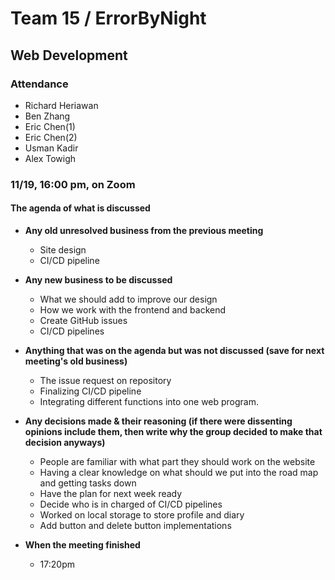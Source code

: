 # Team 15 / ErrorByNight
## Web Development
### Attendance
- Richard Heriawan
- Ben Zhang
- Eric Chen(1)
- Eric Chen(2)
- Usman Kadir 
- Alex Towigh
  
### 11/19,  16:00 pm, on Zoom
  
#### The agenda of what is discussed
- **Any old unresolved business from the previous meeting**
  - Site design
  - CI/CD pipeline
- **Any new business to be discussed**
  - What we should add to improve our design 
  - How we work with the frontend and backend
  - Create GitHub issues
  - CI/CD pipelines

- **Anything that was on the agenda but was not discussed (save for next meeting's old business)**
  - The issue request on repository
  - Finalizing CI/CD pipeline
  - Integrating different functions into one web program.
   
- **Any decisions made & their reasoning (if there were dissenting opinions include them, then write why the group decided to make that decision anyways)**
  - People are familiar with what part they should work on the website
  - Having a clear knowledge on what should we put into the road map and getting tasks down
  - Have the plan for next week ready
  - Decide who is in charged of CI/CD pipelines
  - Worked on local storage to store profile and diary
  - Add button and delete button implementations
    
- **When the meeting finished**
  - 17:20pm

